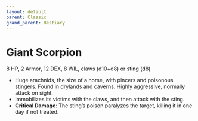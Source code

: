 ```yaml
---
layout: default
parent: Classic
grand_parent: Bestiary
---
```


# Giant Scorpion

8 HP, 2 Armor, 12 DEX, 8 WIL, claws (d10+d8) or sting (d8)

- Huge arachnids, the size of a horse, with pincers and poisonous stingers. Found in drylands and caverns. Highly aggressive, normally attack on sight.
- Immobilizes its victims with the claws, and then attack with the sting.
- **Critical Damage**: The sting’s poison paralyzes  the target, killing it in one day if not treated.
